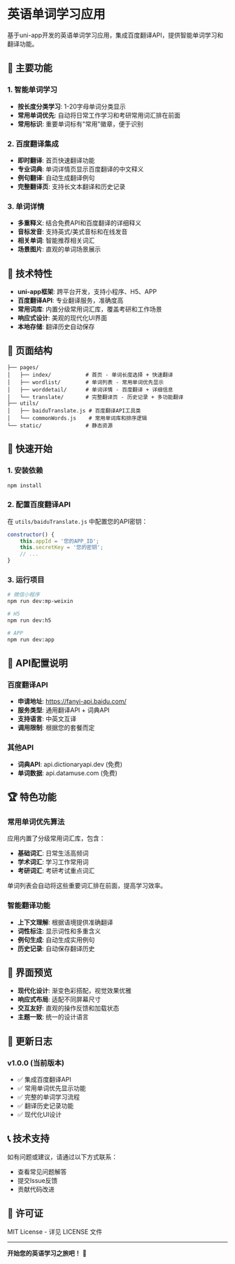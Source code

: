 # 英语单词学习应用

基于uni-app开发的英语单词学习应用，集成百度翻译API，提供智能单词学习和翻译功能。

## 🌟 主要功能

### 1. 智能单词学习
- **按长度分类学习**: 1-20字母单词分类显示
- **常用单词优先**: 自动将日常工作学习和考研常用词汇排在前面
- **常用标识**: 重要单词标有"常用"徽章，便于识别

### 2. 百度翻译集成
- **即时翻译**: 首页快速翻译功能
- **专业词典**: 单词详情页显示百度翻译的中文释义
- **例句翻译**: 自动生成翻译例句
- **完整翻译页**: 支持长文本翻译和历史记录

### 3. 单词详情
- **多重释义**: 结合免费API和百度翻译的详细释义
- **音标发音**: 支持英式/美式音标和在线发音
- **相关单词**: 智能推荐相关词汇
- **场景图片**: 直观的单词场景展示

## 🔧 技术特性

- **uni-app框架**: 跨平台开发，支持小程序、H5、APP
- **百度翻译API**: 专业翻译服务，准确度高
- **常用词库**: 内置分级常用词汇库，覆盖考研和工作场景
- **响应式设计**: 美观的现代化UI界面
- **本地存储**: 翻译历史自动保存

## 📱 页面结构

```
├── pages/
│   ├── index/           # 首页 - 单词长度选择 + 快速翻译
│   ├── wordlist/        # 单词列表 - 常用单词优先显示
│   ├── worddetail/      # 单词详情 - 百度翻译 + 详细信息
│   └── translate/       # 完整翻译页 - 历史记录 + 多功能翻译
├── utils/
│   ├── baiduTranslate.js # 百度翻译API工具类
│   └── commonWords.js    # 常用单词库和排序逻辑
└── static/              # 静态资源
```

## 🚀 快速开始

### 1. 安装依赖
```bash
npm install
```

### 2. 配置百度翻译API
在 `utils/baiduTranslate.js` 中配置您的API密钥：
```javascript
constructor() {
    this.appId = '您的APP_ID';
    this.secretKey = '您的密钥';
    // ...
}
```

### 3. 运行项目
```bash
# 微信小程序
npm run dev:mp-weixin

# H5
npm run dev:h5

# APP
npm run dev:app
```

## 🎯 API配置说明

### 百度翻译API
- **申请地址**: https://fanyi-api.baidu.com/
- **服务类型**: 通用翻译API + 词典API
- **支持语言**: 中英文互译
- **调用限制**: 根据您的套餐而定

### 其他API
- **词典API**: api.dictionaryapi.dev (免费)
- **单词数据**: api.datamuse.com (免费)

## 🏆 特色功能

### 常用单词优先算法
应用内置了分级常用词汇库，包含：
- **基础词汇**: 日常生活高频词
- **学术词汇**: 学习工作常用词
- **考研词汇**: 考研考试重点词汇

单词列表会自动将这些重要词汇排在前面，提高学习效率。

### 智能翻译功能
- **上下文理解**: 根据语境提供准确翻译
- **词性标注**: 显示词性和多重含义
- **例句生成**: 自动生成实用例句
- **历史记录**: 自动保存翻译历史

## 🎨 界面预览

- **现代化设计**: 渐变色彩搭配，视觉效果优雅
- **响应式布局**: 适配不同屏幕尺寸
- **交互友好**: 直观的操作反馈和加载状态
- **主题一致**: 统一的设计语言

## 📝 更新日志

### v1.0.0 (当前版本)
- ✅ 集成百度翻译API
- ✅ 常用单词优先显示功能
- ✅ 完整的单词学习流程
- ✅ 翻译历史记录功能
- ✅ 现代化UI设计

## 📞 技术支持

如有问题或建议，请通过以下方式联系：
- 查看常见问题解答
- 提交Issue反馈
- 贡献代码改进

## 📄 许可证

MIT License - 详见 LICENSE 文件

---

**开始您的英语学习之旅吧！** 🚀 